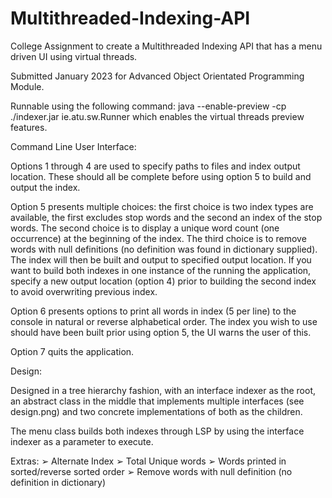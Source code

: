 # Multithreaded-Indexing-API
College Assignment to create a Multithreaded Indexing API that has a menu driven UI using virtual threads. 

Submitted January 2023 for Advanced Object Orientated Programming Module.


Runnable using the following command: java --enable-preview -cp ./indexer.jar ie.atu.sw.Runner which
enables the virtual threads preview features.

Command Line User Interface:

Options 1 through 4 are used to specify paths to files and index output location. These should all be
complete before using option 5 to build and output the index.

Option 5 presents multiple choices: the first choice is two index types are available, the first excludes
stop words and the second an index of the stop words. The second choice is to display a unique word
count (one occurrence) at the beginning of the index. The third choice is to remove words with null
definitions (no definition was found in dictionary supplied). The index will then be built and output to
specified output location. If you want to build both indexes in one instance of the running the
application, specify a new output location (option 4) prior to building the second index to avoid
overwriting previous index.

Option 6 presents options to print all words in index (5 per line) to the console in natural or reverse
alphabetical order. The index you wish to use should have been built prior using option 5, the UI warns
the user of this.

Option 7 quits the application.

Design:

Designed in a tree hierarchy fashion, with an interface indexer as the root, an abstract class in the
middle that implements multiple interfaces (see design.png) and two concrete implementations of
both as the children.

The menu class builds both indexes through LSP by using the interface indexer as a parameter to
execute.

Extras:
➢ Alternate Index
➢ Total Unique words
➢ Words printed in sorted/reverse sorted order
➢ Remove words with null definition (no definition in dictionary)
